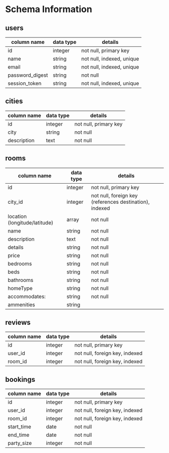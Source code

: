 # Schema Information

## users
column name     | data type | details
----------------|-----------|-----------------------
id              | integer   | not null, primary key
name        | string    | not null, indexed, unique
email           | string    | not null, indexed, unique
password_digest | string    | not null
session_token   | string    | not null, indexed, unique

## cities
column name | data type | details
------------|-----------|-----------------------
id          | integer   | not null, primary key
city        | string    | not null
description | text      | not null

## rooms
column name | data type | details
------------|-----------|-----------------------
id          | integer   | not null, primary key
city_id   | integer   | not null, foreign key (references destination), indexed
location (longitude/latitude)   | array   | not null
name       | string    | not null
description       | text    | not null
details       | string    | not null
price       | string    | not null
bedrooms       | string    | not null
beds       | string    | not null
bathrooms       | string    | not null
homeType      | string    | not null
accommodates:        | string    | not null
ammenities | string    |


## reviews
column name | data type | details
------------|-----------|-----------------------
id          | integer   | not null, primary key
user_id       | integer    | not null,  foreign key, indexed
room_id       | integer    | not null,  foreign key, indexed

## bookings
column name | data type | details
------------|-----------|-----------------------
id          | integer   | not null, primary key
user_id       | integer    | not null,  foreign key, indexed
room_id       | integer    | not null,  foreign key, indexed
start_time       | date    | not null
end_time         | date    | not null
party_size      | integer    | not null
